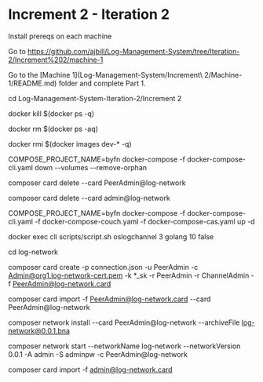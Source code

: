# Increment 2 - Iteration 2

Install prereqs on each machine

Go to https://github.com/ajbill/Log-Management-System/tree/Iteration-2/Increment%202/machine-1

Go to the [Machine 1](Log-Management-System/Increment\ 2/Machine-1/README.md) folder and complete Part 1.




cd Log-Management-System-Iteration-2/Increment 2

docker kill $(docker ps -q)

docker rm $(docker ps -aq)

docker rmi $(docker images dev-* -q)

COMPOSE_PROJECT_NAME=byfn docker-compose -f docker-compose-cli.yaml down --volumes --remove-orphan

composer card delete --card PeerAdmin@log-network

composer card delete --card admin@log-network

COMPOSE_PROJECT_NAME=byfn docker-compose -f docker-compose-cli.yaml -f docker-compose-couch.yaml -f docker-compose-cas.yaml up -d

docker exec cli scripts/script.sh oslogchannel 3 golang 10 false

cd log-network

composer card create -p connection.json -u PeerAdmin -c Admin@org1.log-network-cert.pem -k *_sk -r PeerAdmin -r ChannelAdmin -f PeerAdmin@log-network.card

composer card import -f PeerAdmin@log-network.card --card PeerAdmin@log-network

composer network install --card PeerAdmin@log-network --archiveFile log-network@0.0.1.bna

composer network start --networkName log-network --networkVersion 0.0.1 -A admin -S adminpw -c PeerAdmin@log-network

composer card import -f admin@log-network.card


